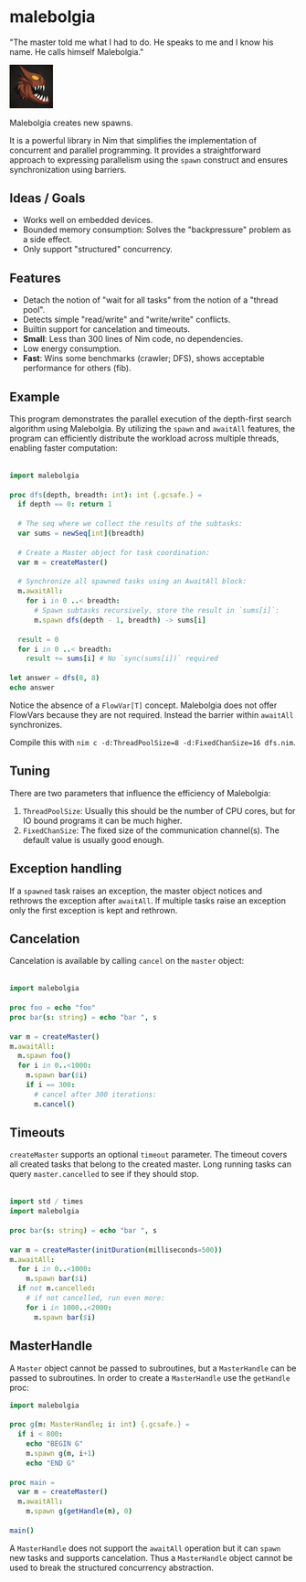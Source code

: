 # malebolgia

   "The master told me what I had to do. He speaks to me and I know his name.
   He calls himself Malebolgia."

<img src="assets/malebolgia.png" style="width: 15%" />

Malebolgia creates new spawns.

It is a powerful library in Nim that simplifies the implementation of
concurrent and parallel programming. It provides a straightforward approach to
expressing parallelism using the `spawn` construct and ensures synchronization
using barriers.


## Ideas / Goals

- Works well on embedded devices.
- Bounded memory consumption: Solves the "backpressure" problem as a side effect.
- Only support "structured" concurrency.

## Features

- Detach the notion of "wait for all tasks" from the notion of a "thread pool".
- Detects simple "read/write" and "write/write" conflicts.
- Builtin support for cancelation and timeouts.
- **Small**: Less than 300 lines of Nim code, no dependencies.
- Low energy consumption.
- **Fast**: Wins some benchmarks (crawler; DFS), shows acceptable performance for others (fib).


## Example

This program demonstrates the parallel execution of the depth-first search algorithm
using Malebolgia. By utilizing the `spawn` and `awaitAll` features, the program can
efficiently distribute the workload across multiple threads, enabling faster computation:


```nim

import malebolgia

proc dfs(depth, breadth: int): int {.gcsafe.} =
  if depth == 0: return 1

  # The seq where we collect the results of the subtasks:
  var sums = newSeq[int](breadth)

  # Create a Master object for task coordination:
  var m = createMaster()

  # Synchronize all spawned tasks using an AwaitAll block:
  m.awaitAll:
    for i in 0 ..< breadth:
      # Spawn subtasks recursively, store the result in `sums[i]`:
      m.spawn dfs(depth - 1, breadth) -> sums[i]

  result = 0
  for i in 0 ..< breadth:
    result += sums[i] # No `sync(sums[i])` required

let answer = dfs(8, 8)
echo answer

```

Notice the absence of a `FlowVar[T]` concept. Malebolgia does not offer
FlowVars because they are not required. Instead the barrier within `awaitAll`
synchronizes.

Compile this with `nim c -d:ThreadPoolSize=8 -d:FixedChanSize=16 dfs.nim`.


## Tuning

There are two parameters that influence the efficiency of Malebolgia:

1. `ThreadPoolSize`: Usually this should be the number of CPU cores, but for IO bound programs it can be much higher.
2. `FixedChanSize`: The fixed size of the communication channel(s). The default value is usually good enough.


## Exception handling

If a `spawned` task raises an exception, the master object notices and rethrows the exception after
`awaitAll`. If multiple tasks raise an exception only the first exception is kept and rethrown.


## Cancelation

Cancelation is available by calling `cancel` on the `master` object:

```nim

import malebolgia

proc foo = echo "foo"
proc bar(s: string) = echo "bar ", s

var m = createMaster()
m.awaitAll:
  m.spawn foo()
  for i in 0..<1000:
    m.spawn bar($i)
    if i == 300:
      # cancel after 300 iterations:
      m.cancel()

```


## Timeouts

`createMaster` supports an optional `timeout` parameter. The timeout covers
all created tasks that belong to the created master. Long running tasks
can query `master.cancelled` to see if they should stop.

```nim

import std / times
import malebolgia

proc bar(s: string) = echo "bar ", s

var m = createMaster(initDuration(milliseconds=500))
m.awaitAll:
  for i in 0..<1000:
    m.spawn bar($i)
  if not m.cancelled:
    # if not cancelled, run even more:
    for i in 1000..<2000:
      m.spawn bar($i)

```

## MasterHandle

A `Master` object cannot be passed to subroutines, but
a `MasterHandle` can be passed to subroutines. In order to create a `MasterHandle` 
use the `getHandle` proc:

```nim
import malebolgia

proc g(m: MasterHandle; i: int) {.gcsafe.} =
  if i < 800:
    echo "BEGIN G"
    m.spawn g(m, i+1)
    echo "END G"

proc main =
  var m = createMaster()
  m.awaitAll:
    m.spawn g(getHandle(m), 0)

main()

```

A `MasterHandle` does not support the `awaitAll` operation but it can `spawn`
new tasks and supports cancelation. Thus a `MasterHandle` object cannot be used
to break the structured concurrency abstraction.
